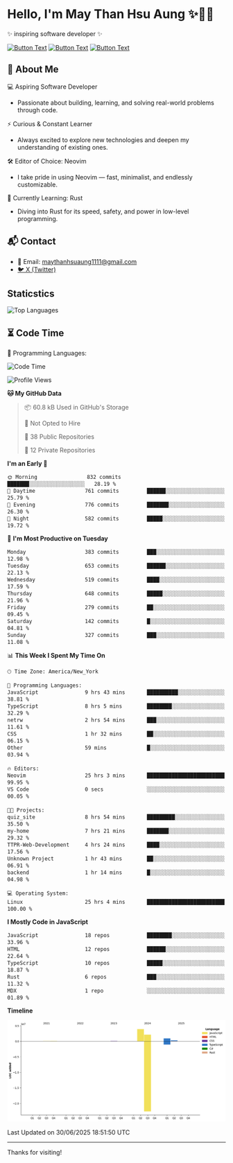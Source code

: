 # Hello, I'm May Than Hsu Aung ✨👱‍♀️
✨ inspiring software developer ✨

[![Button Text](https://img.shields.io/badge/Linked%20In-blue?style=for-the-badge)](https://www.linkedin.com/in/maythanhsu/)
[![Button Text](https://img.shields.io/badge/My%20Portfolio-pink?style=for-the-badge)](https://mayshecodes.vercel.app)
[![Button Text](https://img.shields.io/badge/Github-black?style=for-the-badge)](https://github.com/maythanhsuaung0-0)

## 👋 About Me

  💻 Aspiring Software Developer
  - Passionate about building, learning, and solving real-world problems through code.

  ⚡ Curious & Constant Learner
  - Always excited to explore new technologies and deepen my understanding of existing ones.

  🛠️ Editor of Choice: Neovim
  - I take pride in using Neovim — fast, minimalist, and endlessly customizable.

  🦀 Currently Learning: Rust
  - Diving into Rust for its speed, safety, and power in low-level programming.
    
## 📬 Contact
- 📧 Email: maythanhsuaung1111@gmail.com
- [🐦 X (Twitter)](https://x.com/@shizuko042k)
  
## Staticstics

![Top Languages](https://github-readme-stats.vercel.app/api/top-langs/?username=maythanhsuaung0-0&layout=compact&theme=tokyonight)

## ⏳ Code Time


💬 Programming Languages: 
<!--START_SECTION:waka-->
![Code Time](http://img.shields.io/badge/Code%20Time-258%20hrs%2034%20mins-blue)

![Profile Views](http://img.shields.io/badge/Profile%20Views-13-blue)

**🐱 My GitHub Data** 

> 📦 60.8 kB Used in GitHub's Storage 
 > 
> 🚫 Not Opted to Hire
 > 
> 📜 38 Public Repositories 
 > 
> 🔑 12 Private Repositories 
 > 
**I'm an Early 🐤** 

```text
🌞 Morning                832 commits         ███████░░░░░░░░░░░░░░░░░░   28.19 % 
🌆 Daytime                761 commits         ██████░░░░░░░░░░░░░░░░░░░   25.79 % 
🌃 Evening                776 commits         ███████░░░░░░░░░░░░░░░░░░   26.30 % 
🌙 Night                  582 commits         █████░░░░░░░░░░░░░░░░░░░░   19.72 % 
```
📅 **I'm Most Productive on Tuesday** 

```text
Monday                   383 commits         ███░░░░░░░░░░░░░░░░░░░░░░   12.98 % 
Tuesday                  653 commits         ██████░░░░░░░░░░░░░░░░░░░   22.13 % 
Wednesday                519 commits         ████░░░░░░░░░░░░░░░░░░░░░   17.59 % 
Thursday                 648 commits         █████░░░░░░░░░░░░░░░░░░░░   21.96 % 
Friday                   279 commits         ██░░░░░░░░░░░░░░░░░░░░░░░   09.45 % 
Saturday                 142 commits         █░░░░░░░░░░░░░░░░░░░░░░░░   04.81 % 
Sunday                   327 commits         ███░░░░░░░░░░░░░░░░░░░░░░   11.08 % 
```


📊 **This Week I Spent My Time On** 

```text
🕑︎ Time Zone: America/New_York

💬 Programming Languages: 
JavaScript               9 hrs 43 mins       ██████████░░░░░░░░░░░░░░░   38.81 % 
TypeScript               8 hrs 5 mins        ████████░░░░░░░░░░░░░░░░░   32.29 % 
netrw                    2 hrs 54 mins       ███░░░░░░░░░░░░░░░░░░░░░░   11.61 % 
CSS                      1 hr 32 mins        ██░░░░░░░░░░░░░░░░░░░░░░░   06.15 % 
Other                    59 mins             █░░░░░░░░░░░░░░░░░░░░░░░░   03.94 % 

🔥 Editors: 
Neovim                   25 hrs 3 mins       █████████████████████████   99.95 % 
VS Code                  0 secs              ░░░░░░░░░░░░░░░░░░░░░░░░░   00.05 % 

🐱‍💻 Projects: 
quiz_site                8 hrs 54 mins       █████████░░░░░░░░░░░░░░░░   35.50 % 
my-home                  7 hrs 21 mins       ███████░░░░░░░░░░░░░░░░░░   29.32 % 
TTPR-Web-Development     4 hrs 24 mins       ████░░░░░░░░░░░░░░░░░░░░░   17.56 % 
Unknown Project          1 hr 43 mins        ██░░░░░░░░░░░░░░░░░░░░░░░   06.91 % 
backend                  1 hr 14 mins        █░░░░░░░░░░░░░░░░░░░░░░░░   04.98 % 

💻 Operating System: 
Linux                    25 hrs 4 mins       █████████████████████████   100.00 % 
```

**I Mostly Code in JavaScript** 

```text
JavaScript               18 repos            ████████░░░░░░░░░░░░░░░░░   33.96 % 
HTML                     12 repos            ██████░░░░░░░░░░░░░░░░░░░   22.64 % 
TypeScript               10 repos            █████░░░░░░░░░░░░░░░░░░░░   18.87 % 
Rust                     6 repos             ███░░░░░░░░░░░░░░░░░░░░░░   11.32 % 
MDX                      1 repo              ░░░░░░░░░░░░░░░░░░░░░░░░░   01.89 % 
```



**Timeline**

![Lines of Code chart](https://raw.githubusercontent.com/maythanhsuaung0-0/maythanhsuaung0-0/main/assets/bar_graph.png)


 Last Updated on 30/06/2025 18:51:50 UTC
<!--END_SECTION:waka-->


-----

Thanks for visiting!
